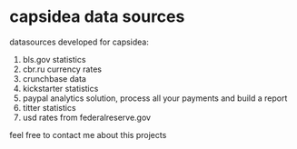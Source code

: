 capsidea data sources
===========

datasources developed for capsidea:<br>
1. bls.gov statistics<br>
2. cbr.ru currency rates<br>
3. crunchbase data<br>
4. kickstarter statistics
5. paypal analytics solution, process all your payments and build a report
6. titter statistics
7. usd rates from federalreserve.gov

feel free to contact me about this projects
